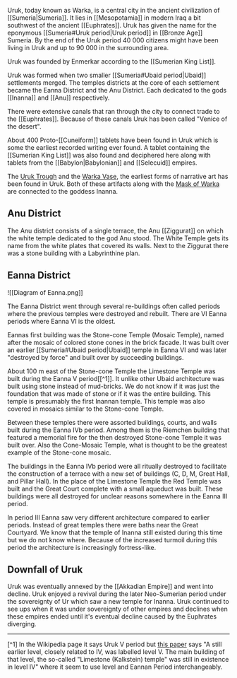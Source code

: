 Uruk, today known as Warka, is a central city in the ancient civilization of [[Sumeria|Sumeria]]. It lies in [[Mesopotamia]] in modern Iraq a bit southwest of the ancient [[Euphrates]]. Uruk has given the name for the eponymous [[Sumeria#Uruk period|Uruk period]] in [[Bronze Age]] Sumeria. By the end of the Uruk period 40 000 citizens might have been living in Uruk and up to 90 000 in the surrounding area.

Uruk was founded by Enmerkar according to the [[Sumerian King List]]. 

Uruk was formed when two smaller [[Sumeria#Ubaid period|Ubaid]] settlements merged. The temples districts at the core of each settlement became the Eanna District and the Anu District. Each dedicated to the gods [[Inanna]] and [[Anu]] respectively.

There were extensive canals that ran through the city to connect trade to the [[Euphrates]]. Because of these canals Uruk has been called "Venice of the desert".

About 400 Proto-[[Cuneiform]] tablets have been found in Uruk which is some the earliest recorded writing ever found. A tablet containing the [[Sumerian King List]] was also found and deciphered here along with tablets from the [[Babylon|Babylonian]] and [[Selecuid]] empires.

The [Uruk Trough](https://en.wikipedia.org/wiki/Uruk_Trough) and the [Warka Vase](https://en.wikipedia.org/wiki/Warka_Vase), the earliest forms of narrative art has been found in Uruk. Both of these artifacts along with the [Mask of Warka](https://en.wikipedia.org/wiki/Mask_of_Warka) are connected to the goddess Inanna.
## Anu District

The Anu district consists of a single terrace, the Anu [[Ziggurat]] on which the white temple dedicated to the god Anu stood. The White Temple gets its name from the white plates that covered its walls. Next to the Ziggurat there was a stone building with a Labyrinthine plan.

## Eanna District

![[Diagram of Eanna.png]]

The Eanna District went through several re-buildings often called periods where the previous temples were destroyed and rebuilt. There are VI Eanna periods where Eanna VI is the oldest.

Eannas first building was the Stone-cone Temple (Mosaic Temple), named after the mosaic of colored stone cones in the brick facade. It was built over an earlier [[Sumeria#Ubaid period|Ubaid]] temple in Eanna VI and was later "destroyed by force" and built over by succeeding buildings.

About 100 m east of the Stone-cone Temple the Limestone Temple was built during the Eanna V period[[^1]]. It unlike other Ubaid architecture was built using stone instead of mud-bricks. We do not know if it was just the foundation that was made of stone or if it was the entire building. This temple is presumably the first Inannan temple. This temple was also covered in mosaics similar to the Stone-cone Temple.

Between these temples there were assorted buildings, courts, and walls built during the Eanna IVb period. Among them is the Riemchen building  that featured a memorial fire for the then destroyed Stone-cone Temple it was built over. Also the Cone-Mosaic Temple, what is thought to be the greatest example of the Stone-cone mosaic.

The buildings in the Eanna IVb period were all ritually destroyed to facilitate the construction of a terrace with a new set of buildings (C, D, M, Great Hall, and Pillar Hall). In the place of the Limestone Temple the Red Temple was built and the Great Court complete with a small aqueduct was built. These buildings were all destroyed for unclear reasons somewhere in the Eanna III period.

In period III Eanna saw very different architecture compared to earlier periods. Instead of great temples there were baths near the Great Courtyard. We know that the temple of Inanna still existed during this time but we do not know where. Because of the increased turmoil during this period the architecture is increasingly fortress-like.

## Downfall of Uruk

Uruk was eventually annexed by the [[Akkadian Empire]] and went into decline. Uruk enjoyed a revival during the later Neo-Sumerian period under the sovereignty of Ur which saw a new temple for Inanna. Uruk continued to see ups when it was under sovereignty of other empires and declines when these empires ended until it's eventual decline caused by the Euphrates diverging.

-----------

[^1] In the Wikipedia page it says Uruk V period but [this paper](https://sci-hub.zidianzhan.net/10.2307/504076) says "A still earlier level, closely related to IV, was labelled level V. The main building of that level, the so-called "Limestone (Kalkstein) temple" was still in existence in level IV" where it seem to use level and Eannan Period interchangeably.
